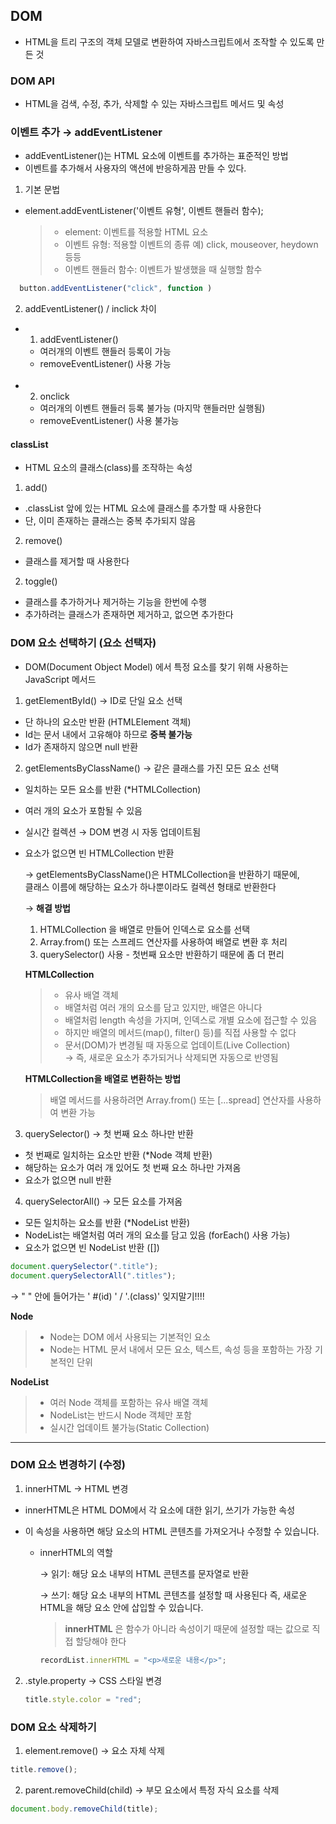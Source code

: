 ## DOM

- HTML을 트리 구조의 객체 모델로 변환하여 자바스크립트에서 조작할 수 있도록 만든 것

### DOM API

- HTML을 검색, 수정, 추가, 삭제할 수 있는 자바스크립트 메서드 및 속성

### 이벤트 추가 &rarr; addEventListener

- addEventListener()는 HTML 요소에 이벤트를 추가하는 표준적인 방법
- 이벤트를 추가해서 사용자의 액션에 반응하게끔 만들 수 있다.

1. 기본 문법

- element.addEventListener('이벤트 유형', 이벤트 핸들러 함수);
  > - element: 이벤트를 적용할 HTML 요소
  > - 이벤트 유형: 적용할 이벤트의 종류
  >   예) click, mouseover, heydown 등등
  > - 이벤트 핸들러 함수: 이벤트가 발생했을 때 실행할 함수

```javascript
  button.addEventListener("click", function )
```

2. addEventListener() / inclick 차이

- 1. addEventListener()
  - 여러개의 이벤트 핸들러 등록이 가능
  - removeEventListener() 사용 가능<br><br>
- 2. onclick
  - 여러개의 이벤트 핸들러 등록 불가능 (마지막 핸들러만 실행됨)
  - removeEventListener() 사용 불가능

#### classList

- HTML 요소의 클래스(class)를 조작하는 속성

1. add()

- .classList 앞에 있는 HTML 요소에 클래스를 추가할 때 사용한다
- 단, 이미 존재하는 클래스는 중복 추가되지 않음

2. remove()

- 클래스를 제거할 때 사용한다

2. toggle()

- 클래스를 추가하거나 제거하는 기능을 한번에 수행
- 추가하려는 클래스가 존재하면 제거하고, 없으면 추가한다

### DOM 요소 선택하기 (요소 선택자)

- DOM(Document Object Model) 에서 특정 요소를 찾기 위해 사용하는 JavaScript 메서드

1. getElementById() &rarr; ID로 단일 요소 선택

- 단 하나의 요소만 반환 (HTMLElement 객체)
- Id는 문서 내에서 고유해야 하므로 **중복 불가능**
- Id가 존재하지 않으면 null 반환

2. getElementsByClassName() &rarr; 같은 클래스를 가진 모든 요소 선택

- 일치하는 모든 요소를 반환 (\*HTMLCollection)
- 여러 개의 요소가 포함될 수 있음
- 실시간 컬렉션 &rarr; DOM 변경 시 자동 업데이트됨
- 요소가 없으면 빈 HTMLCollection 반환

  &rarr; getElementsByClassName()은 HTMLCollection을 반환하기 때문에,  
  클래스 이름에 해당하는 요소가 하나뿐이라도 컬렉션 형태로 반환한다

  &rarr; **해결 방법**

  1. HTMLCollection 을 배열로 만들어 인덱스로 요소를 선택
  2. Array.from() 또는 스프레드 연산자를 사용하여 배열로 변환 후 처리
  3. querySelector() 사용 - 첫번째 요소만 반환하기 때문에 좀 더 편리

  **HTMLCollection**

  > - 유사 배열 객체
  > - 배열처럼 여러 개의 요소를 담고 있지만, 배열은 아니다
  > - 배열처럼 length 속성을 가지며, 인덱스로 개별 요소에 접근할 수 있음
  > - 하지만 배열의 메서드(map(), filter() 등)를 직접 사용할 수 없다
  > - 문서(DOM)가 변경될 때 자동으로 업데이트(Live Collection)  
  >   &rarr; 즉, 새로운 요소가 추가되거나 삭제되면 자동으로 반영됨

  **HTMLCollection을 배열로 변환하는 방법**

  > 배열 메서드를 사용하려면 Array.from() 또는 [...spread] 연산자를 사용하여 변환 가능

3. querySelector() &rarr; 첫 번째 요소 하나만 반환

- 첫 번째로 일치하는 요소만 반환 (\*Node 객체 반환)
- 해당하는 요소가 여러 개 있어도 첫 번째 요소 하나만 가져옴
- 요소가 없으면 null 반환

4. querySelectorAll() &rarr; 모든 요소를 가져옴

- 모든 일치하는 요소를 반환 (\*NodeList 반환)
- NodeList는 배열처럼 여러 개의 요소를 담고 있음 (forEach() 사용 가능)
- 요소가 없으면 빈 NodeList 반환 ([])

```javascript
document.querySelector(".title");
document.querySelectorAll(".titles");
```

&rarr; " " 안에 들어가는 ' #(id) ' / '.(class)' 잊지말기!!!!

**Node**

> - Node는 DOM 에서 사용되는 기본적인 요소
> - Node는 HTML 문서 내에서 모든 요소, 텍스트, 속성 등을 포함하는 가장 기본적인 단위

**NodeList**

> - 여러 Node 객체를 포함하는 유사 배열 객체
> - NodeList는 반드시 Node 객체만 포함
> - 실시간 업데이트 불가능(Static Collection)

---

### DOM 요소 변경하기 (수정)

1. innerHTML &rarr; HTML 변경

- innerHTML은 HTML DOM에서 각 요소에 대한 읽기, 쓰기가 가능한 속성
- 이 속성을 사용하면 해당 요소의 HTML 콘텐츠를 가져오거나 수정할 수 있습니다.

  - innerHTML의 역할

    &rarr; 읽기: 해당 요소 내부의 HTML 콘텐츠를 문자열로 반환

    &rarr; 쓰기: 해당 요소 내부의 HTML 콘텐츠를 설정할 때 사용된다
    즉, 새로운 HTML을 해당 요소 안에 삽입할 수 있습니다.

    > **innerHTML** 은 함수가 아니라 속성이기 때문에 설정할 때는 값으로 직접 할당해야 한다

    ```javascript
    recordList.innerHTML = "<p>새로운 내용</p>";
    ```

2. .style.property &rarr; CSS 스타일 변경

   ```javascript
   title.style.color = "red";
   ```

### DOM 요소 삭제하기

1. element.remove() &rarr; 요소 자체 삭제

```javascript
title.remove();
```

2. parent.removeChild(child) &rarr; 부모 요소에서 특정 자식 요소를 삭제

```javascript
document.body.removeChild(title);
```
